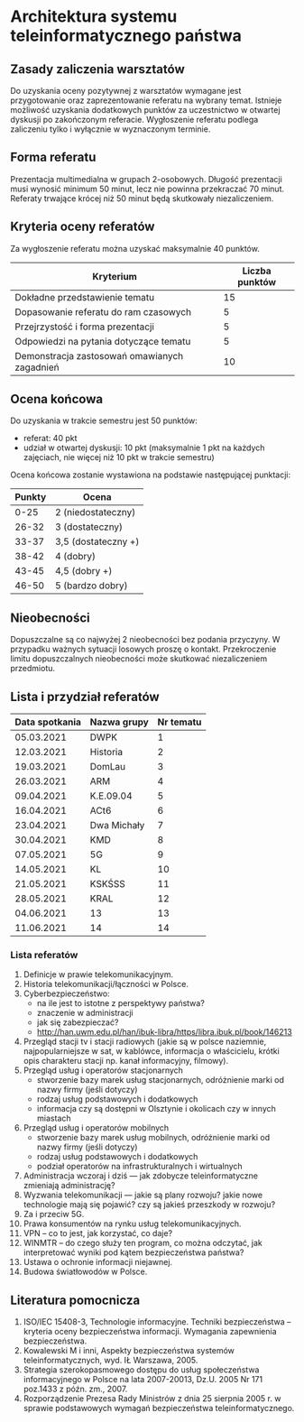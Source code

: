 # Architektura systemu teleinformatycznego państwa

## Zasady zaliczenia warsztatów

Do uzyskania oceny pozytywnej z warsztatów wymagane jest przygotowanie oraz zaprezentowanie referatu na wybrany temat.
Istnieje możliwość uzyskania dodatkowych punktów za uczestnictwo w otwartej dyskusji po zakończonym referacie.
Wygłoszenie referatu podlega zaliczeniu tylko i wyłącznie w wyznaczonym terminie. 

## Forma referatu

Prezentacja multimedialna w grupach 2-osobowych. 
Długość prezentacji musi wynosić minimum 50 minut, lecz nie powinna przekraczać 70 minut.
Referaty trwające krócej niż 50 minut będą skutkowały niezaliczeniem.

## Kryteria oceny referatów

Za wygłoszenie referatu można uzyskać maksymalnie 40 punktów.

| Kryterium                                    | Liczba punktów |
|----------------------------------------------|----------------|
| Dokładne przedstawienie tematu               | 15             |
| Dopasowanie referatu do ram czasowych        | 5              |
| Przejrzystość i forma prezentacji            | 5              |
| Odpowiedzi na pytania dotyczące tematu       | 5              |
| Demonstracja zastosowań omawianych zagadnień | 10             |

## Ocena końcowa

Do uzyskania w trakcie semestru jest 50 punktów:
- referat: 40 pkt
- udział w otwartej dyskusji: 10 pkt (maksymalnie 1 pkt na każdych zajęciach, nie więcej niż 10 pkt w trakcie semestru)

Ocena końcowa zostanie wystawiona na podstawie następującej punktacji:

| Punkty | Ocena               |
|--------|---------------------|
| 0-25   | 2 (niedostateczny)  |
| 26-32  | 3 (dostateczny)     |
| 33-37  | 3,5 (dostateczny +) |
| 38-42  | 4 (dobry)           |
| 43-45  | 4,5 (dobry +)       |
| 46-50  | 5 (bardzo dobry)    |

## Nieobecności

Dopuszczalne są co najwyżej 2 nieobecności bez podania przyczyny. W przypadku ważnych sytuacji losowych proszę o kontakt.
Przekroczenie limitu dopuszczalnych nieobecności może skutkować niezaliczeniem przedmiotu.

## Lista i przydział referatów

| Data spotkania | Nazwa grupy | Nr tematu |
|----------------|-------------|-----------|
| 05.03.2021     | DWPK        | 1         |
| 12.03.2021     | Historia    | 2         |
| 19.03.2021     | DomLau      | 3         |
| 26.03.2021     | ARM         | 4         |
| 09.04.2021     | K.E.09.04   | 5         |
| 16.04.2021     | ACt6        | 6         |
| 23.04.2021     | Dwa Michały | 7         |
| 30.04.2021     | KMD         | 8         |
| 07.05.2021     | 5G          | 9         |
| 14.05.2021     | KL          | 10        |
| 21.05.2021     | KSKŚSS      | 11        |
| 28.05.2021     | KRAL        | 12        |
| 04.06.2021     | 13          | 13        |
| 11.06.2021     | 14          | 14        |

### Lista referatów

1. Definicje w prawie telekomunikacyjnym.
2. Historia telekomunikacji/łączności w Polsce.
3. Cyberbezpieczeństwo:
    - na ile jest to istotne z perspektywy państwa?
    - znaczenie w administracji
    - jak się zabezpieczać?
    - http://han.uwm.edu.pl/han/ibuk-libra/https/libra.ibuk.pl/book/146213
4. Przegląd stacji tv i stacji radiowych (jakie są w polsce naziemnie, najpopularniejsze w sat, w kablówce, informacja o właścicielu, krótki opis charakteru stacji np. kanał informacyjny, filmowy).
5. Przegląd usług i operatorów stacjonarnych
    - stworzenie bazy marek usług stacjonarnych, odróżnienie marki od nazwy firmy (jeśli dotyczy)
    - rodzaj usług podstawowych i dodatkowych
    - informacja czy są dostępni w Olsztynie i okolicach czy w innych miastach
6. Przegląd usług i operatorów mobilnych
    - stworzenie bazy marek usług mobilnych, odróżnienie marki od nazwy firmy (jeśli dotyczy)
    - rodzaj usług podstawowych i dodatkowych
    - podział operatorów na infrastrukturalnych i wirtualnych
7. Administracja wczoraj i dziś — jak zdobycze teleinformatyczne zmieniają administrację?
8. Wyzwania telekomunikacji — jakie są plany rozwoju? jakie nowe technologie mają się pojawić? czy są jakieś przeszkody w rozwoju?
9. Za i przeciw 5G.
10. Prawa konsumentów na rynku usług telekomunikacyjnych.
11. VPN – co to jest, jak korzystać, co daje?
12. WINMTR – do czego służy ten program, co można odczytać, jak interpretować wyniki pod kątem bezpieczeństwa państwa?
13. Ustawa o ochronie informacji niejawnej.
14. Budowa światłowodów w Polsce.

## Literatura pomocnicza

1. ISO/IEC 15408-3, Technologie informacyjne. Techniki bezpieczeństwa – kryteria oceny bezpieczeństwa informacji. Wymagania zapewnienia bezpieczeństwa.
2. Kowalewski M i inni, Aspekty bezpieczeństwa systemów teleinformatycznych, wyd. IŁ Warszawa, 2005.
3. Strategia szerokopasmowego dostępu do usług społeczeństwa informacyjnego w Polsce na lata 2007-20013, Dz.U. 2005 Nr 171 poz.1433 z późn. zm., 2007.
4. Rozporządzenie Prezesa Rady Ministrów z dnia 25 sierpnia 2005 r. w sprawie podstawowych wymagań bezpieczeństwa teleinformatycznego.



